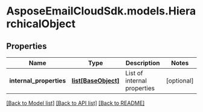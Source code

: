 # AsposeEmailCloudSdk.models.HierarchicalObject

## Properties
Name | Type | Description | Notes
------------ | ------------- | ------------- | -------------
**internal_properties** | [**list[BaseObject]**](BaseObject.md) | List of internal properties | [optional] 

[[Back to Model list]](README.md#documentation-for-models) [[Back to API list]](README.md#documentation-for-api-endpoints) [[Back to README]](README.md)


